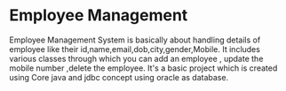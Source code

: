 # Employee Management

Employee Management System is basically about handling details of employee like their id,name,email,dob,city,gender,Mobile.
It includes various classes through which you can add an employee , update the mobile number ,delete the employee.
It's  a basic project which is created using Core java and jdbc concept using oracle as database. 

